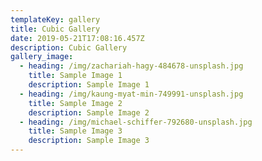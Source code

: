 ```yaml
---
templateKey: gallery
title: Cubic Gallery
date: 2019-05-21T17:08:16.457Z
description: Cubic Gallery
gallery_image:
  - heading: /img/zachariah-hagy-484678-unsplash.jpg
    title: Sample Image 1
    description: Sample Image 1
  - heading: /img/kaung-myat-min-749991-unsplash.jpg
    title: Sample Image 2
    description: Sample Image 2
  - heading: /img/michael-schiffer-792680-unsplash.jpg
    title: Sample Image 3
    description: Sample Image 3
---
```


